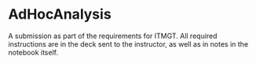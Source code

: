 # AdHocAnalysis
A submission as part of the requirements for ITMGT.
All required instructions are in the deck sent to the instructor, as well as in notes in the notebook itself.
